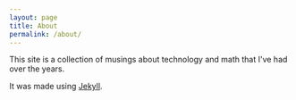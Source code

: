 ```yaml
---
layout: page
title: About
permalink: /about/
---
```


This site is a collection of musings about technology and math that I've had over the years.

It was made using [Jekyll](https://github.com/jekyll/jekyll).

